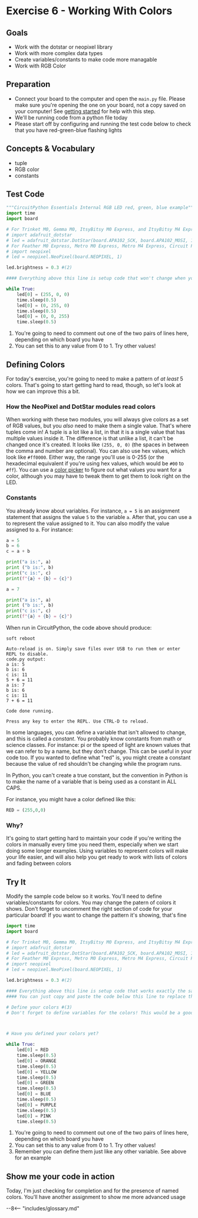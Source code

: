 # Exercise 6 - Working With Colors

## Goals
- Work with the dotstar or neopixel library
- Work with more complex data types
- Create variables/constants to make code more managable
- Work with RGB Color

## Preparation
- Connect your board to the computer and open the `main.py` file. Please make sure you're opening the one on your board, not a copy saved on your computer! See [getting started](../getting-started.md) for help with this step. 
- We'll be running code from a python file today
- Please start off by configuring and running the test code below to check that you have red-green-blue flashing lights

## Concepts & Vocabulary
- tuple
- RGB color
- constants

## Test Code

```python
"""CircuitPython Essentials Internal RGB LED red, green, blue example"""
import time
import board

# For Trinket M0, Gemma M0, ItsyBitsy M0 Express, and ItsyBitsy M4 Express # (1)
# import adafruit_dotstar
# led = adafruit_dotstar.DotStar(board.APA102_SCK, board.APA102_MOSI, 1)
# For Feather M0 Express, Metro M0 Express, Metro M4 Express, Circuit Playground Express, QT Py M0
# import neopixel
# led = neopixel.NeoPixel(board.NEOPIXEL, 1)

led.brightness = 0.3 #(2)

#### Everything above this line is setup code that won't change when you do the assignment below ####

while True: 
    led[0] = (255, 0, 0) 
    time.sleep(0.5)
    led[0] = (0, 255, 0)
    time.sleep(0.5)
    led[0] = (0, 0, 255)
    time.sleep(0.5)

```

1.  You're going to need to comment out one of the two pairs of lines here, depending on which board you have
2.  You can set this to any value from 0 to 1. Try other values!

## Defining Colors

For today's exercise, you're going to need to make a pattern of *at least* 5 colors. That's going to start getting hard to read, though, so let's look at how we can improve this a bit.

### How the NeoPixel and DotStar modules read colors

When working with these two modules, you will always give colors as a set of RGB values, but you *also* need to make them a single value. That's where tuples come in! A tuple is a lot like a list, in that it is a single value that has multiple values inside it. The difference is that unlike a list, it can't be changed once it's created. It looks like `(255, 0, 0)` (the spaces in between the comma and number are optional). You can also use hex values, which look like `#ff0000`. Either way, the range you'll use is 0-255 (or the hexadecimal equivalent if you're using hex values, which would be `#00` to `#ff`). You can use a [color picker](https://g.co/kgs/W1QAdB) to figure out what values you want for a color, although you may have to tweak them to get them to look right on the LED.

### Constants

You already know about variables. For instance, `a = 5` is an assignment statement that assigns the value `5` to the variable `a`. After that, you can use a to represent the value assigned to it. You can also modify the value assigned to a. For instance:

```python
a = 5
b = 6
c = a + b

print("a is:", a)
print ("b is:", b)
print("c is:", c)
print(f"{a} + {b} = {c}")

a = 7

print("a is:", a)
print ("b is:", b)
print("c is:", c)
print(f"{a} + {b} = {c}")
```

When run in CircuitPython, the code above should produce:

```pycon
soft reboot

Auto-reload is on. Simply save files over USB to run them or enter REPL to disable.
code.py output:
a is: 5
b is: 6
c is: 11
5 + 6 = 11
a is: 7
b is: 6
c is: 11
7 + 6 = 11

Code done running.

Press any key to enter the REPL. Use CTRL-D to reload.
```

In some languages, you can define a variable that isn't allowed to change, and this is called a *constant*. You probably know constants from math or science classes. For instance: pi or the speed of light are known values that we can refer to by a name, but they don't change. This can be useful in your code too. If you wanted to define what "red" is, you might create a constant because the value of red shouldn't be changing while the program runs.

In Python, you can't create a true constant, but the convention in Python is to make the name of a variable that is being used as a constant in ALL CAPS.

For instance, you might have a color defined like this:

```python
RED = (255,0,0)
```
### Why?

It's going to start getting hard to maintain your code if you're writing the colors in manually every time you need them, especially when we start doing some longer examples. Using variables to represent colors will make your life easier, and will also help you get ready to work with lists of colors and fading between colors

## Try It

Modify the sample code below so it works. You'll need to define variables/constants for colors. You may change the patern of colors it shows. Don't forget to uncomment the right section of code for your particular board! If you want to change the pattern it's showing, that's fine

```python
import time
import board

# For Trinket M0, Gemma M0, ItsyBitsy M0 Express, and ItsyBitsy M4 Express # (1)
# import adafruit_dotstar
# led = adafruit_dotstar.DotStar(board.APA102_SCK, board.APA102_MOSI, 1)
# For Feather M0 Express, Metro M0 Express, Metro M4 Express, Circuit Playground Express, QT Py M0
# import neopixel
# led = neopixel.NeoPixel(board.NEOPIXEL, 1)

led.brightness = 0.3 #(2)

#### Everything above this line is setup code that works exactly the same as the test code ####
#### You can just copy and paste the code below this line to replace the loop in the test code ####

# Define your colors #(3)
# Don't forget to define variables for the colors! This would be a good place to do that.



# Have you defined your colors yet?

while True: 
    led[0] = RED 
    time.sleep(0.5)
    led[0] = ORANGE
    time.sleep(0.5)
    led[0] = YELLOW
    time.sleep(0.5)
    led[0] = GREEN
    time.sleep(0.5)
    led[0] = BLUE
    time.sleep(0.5)
    led[0] = PURPLE
    time.sleep(0.5)
    led[0] = PINK
    time.sleep(0.5)

```

1.  You're going to need to comment out one of the two pairs of lines here, depending on which board you have
2.  You can set this to any value from 0 to 1. Try other values!
3.  Remember you can define them just like any other variable. See above for an example

## Show me your code in action

Today, I'm just checking for completion and for the presence of named colors. You'll have another assignment to show me more advanced usage

--8<-- "includes/glossary.md"
